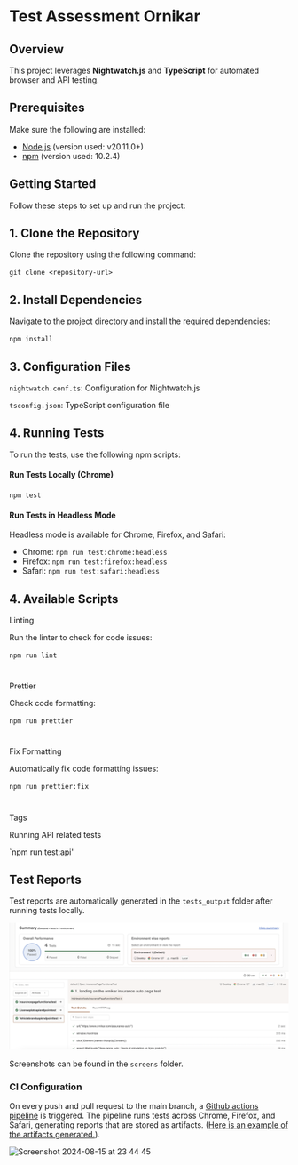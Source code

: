 # Test Assessment Ornikar

## Overview

This project leverages **Nightwatch.js** and **TypeScript** for automated browser and API testing.

## Prerequisites

Make sure the following are installed:

- [Node.js](https://nodejs.org/en/download/) (version used: v20.11.0+)
- [npm](https://www.npmjs.com/get-npm) (version used: 10.2.4)

## Getting Started

Follow these steps to set up and run the project:

## 1. Clone the Repository

Clone the repository using the following command:

`git clone <repository-url>`

## 2. Install Dependencies

Navigate to the project directory and install the required dependencies:

`npm install`

## 3. Configuration Files

`nightwatch.conf.ts`: Configuration for Nightwatch.js

`tsconfig.json`: TypeScript configuration file


## 4. Running Tests

To run the tests, use the following npm scripts:

#### Run Tests Locally (Chrome)

`npm test`

#### Run Tests in Headless Mode

Headless mode is available for Chrome, Firefox, and Safari:

- Chrome: `npm run test:chrome:headless`
- Firefox: `npm run test:firefox:headless`
- Safari: `npm run test:safari:headless`


## 4. Available Scripts

Linting

Run the linter to check for code issues:

`npm run lint`

#

Prettier

Check code formatting:

`npm run prettier`

#

Fix Formatting

Automatically fix code formatting issues:

`npm run prettier:fix`

#

Tags

Running API related tests 

`npm run test:api'

## Test Reports

Test reports are automatically generated in the `tests_output` folder after running tests locally.

![alt text](docs/report.png)

Screenshots can be found in the `screens` folder.

### CI Configuration

On every push and pull request to the main branch, a [Github actions pipeline](https://github.com/anachicioreanu/Technical-Test-Ornikar/blob/main/.github/workflows/nightwatch.yml) is triggered. The pipeline runs tests across Chrome, Firefox, and Safari, generating reports that are stored as artifacts. ([Here is an example of the artifacts generated.](https://github.com/anachicioreanu/Technical-Test-Ornikar/actions/runs/10410147371/artifacts/1817445047)).

<img width="643" alt="Screenshot 2024-08-15 at 23 44 45" src="https://github.com/user-attachments/assets/7168dec4-ad47-4fa3-942b-80a753e3ba7d">


